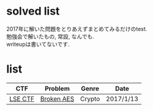 # solved list
2017年に解いた問題をとりあえずまとめてみるだけのtest.  
勉強会で解いたもの, 常設, なんでも.  
writeupは書いてないです.

# list
| CTF        | Problem     | Genre        | Date        |
|:----------:|:-----------:|:------------:|:-----------:|
|[LSE CTF](https://ctf.lse.epita.fr/ex/)|[Broken AES](https://ctf.lse.epita.fr/ex/25/)|Crypto|2017/1/13|
